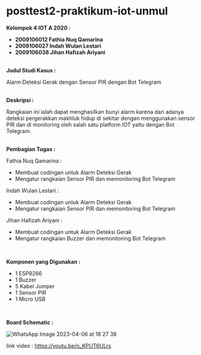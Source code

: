 # posttest2-praktikum-iot-unmul

<b> Kelompok 4 IOT A 2020 : </b>
<br>
- <b> 2009106012 Fathia Nuq Qamarina </b>
- <b> 2009106027 Indah Wulan Lestari </b>
- <b> 2009106038 Jihan Hafizah Ariyani </b>

<br>
<b> Judul Studi Kasus : </b>

Alarm Deteksi Gerak dengan Sensor PIR dengan Bot Telegram

<br>
<b> Deskripsi : </b>

Rangkaian ini ialah dapat menghasilkan bunyi alarm karena dari adanya deteksi pergerakkan makhluk hidup di sekitar dengan menggunakan sensor PIR dan di monitoring oleh salah satu platform IOT yaitu dengan Bot Telegram.

<br>
<b> Pembagian Tugas : </b>

Fathia Nuq Qamarina :
- Membuat codingan untuk Alarm Deteksi Gerak
- Mengatur rangkaian Sensor PIR dan memonitoring Bot Telegram

Indah Wulan Lestari :
- Membuat codingan untuk Alarm Deteksi Gerak
- Mengatur rangkaian Sensor PIR dan memonitoring Bot Telegram

Jihan Hafizah Ariyani :
- Membuat codingan untuk Alarm Deteksi Gerak
- Mengatur rangkaian Buzzer dan memonitoring Bot Telegram
</br>

<b> Komponen yang Digunakan : </b>

- 1 ESP8266
- 1 Buzzer
- 5 Kabel Jumper
- 1 Sensor PIR
- 1 Micro USB
</br>

<b> Board Schematic : </b>

![WhatsApp Image 2023-04-06 at 18 27 38](https://user-images.githubusercontent.com/102265910/230581937-51360ce5-e053-410b-8e2f-e8ca6d55138e.jpg)



link video : https://youtu.be/o_KPUT6ULrs
